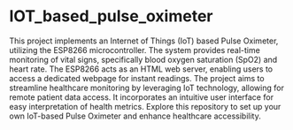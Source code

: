 # IOT_based_pulse_oximeter
This project implements an Internet of Things (IoT) based Pulse Oximeter, utilizing the ESP8266 microcontroller. The system provides real-time monitoring of vital signs, specifically blood oxygen saturation (SpO2) and heart rate. The ESP8266 acts as an HTML web server, enabling users to access a dedicated webpage for instant readings. The project aims to streamline healthcare monitoring by leveraging IoT technology, allowing for remote patient data access. It incorporates an intuitive user interface for easy interpretation of health metrics. Explore this repository to set up your own IoT-based Pulse Oximeter and enhance healthcare accessibility.
